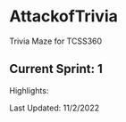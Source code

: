 # AttackofTrivia
Trivia Maze for TCSS360

## Current Sprint: 1
Highlights:






Last Updated: 11/2/2022
